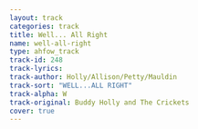 ```yaml
---
layout: track
categories: track
title: Well... All Right
name: well-all-right
type: ahfow_track
track-id: 248
track-lyrics: 
track-author: Holly/Allison/Petty/Mauldin
track-sort: "WELL...ALL RIGHT"
track-alpha: W
track-original: Buddy Holly and The Crickets
cover: true
---
```

